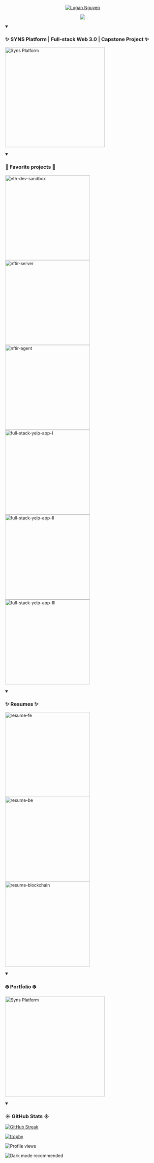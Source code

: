 <p align="center">
  <a href="https://github.com/quiet-node">
    <img src="https://user-images.githubusercontent.com/66233296/213967317-e9b892fd-b74e-444c-b714-a38b05b40cd5.png" alt="Logan Nguyen" /></a>
</p>

<p align="center">
  <a href="https://github.com/quiet-node">
    <img src="https://readme-typing-svg.demolab.com?font=Nunito&weight=500&size=27&duration=2000&pause=1000&color=82ACF9&center=true&vCenter=true&width=600&lines=Full-stack+Web+3.0+Developer;Enthusiastic+about+DLT+%7C+Blockchain+%7C+DAG;Junior+Smart+Contract+Developer+;Golang+%7C+TypeScript+%7C+Solidity+%7C+More;%F0%9F%87%BB%F0%9F%87%B3+Vietnamese+%F0%9F%87%BB%F0%9F%87%B3" /></a>
</p>

<!-- Repo info cards - https://github.com/anuraghazra/github-readme-stats -->
<!-- Small repo cards (fork) - https://github.com/DenverCoder1/github-readme-stats -->

<!-- Syns Platform's code is now private
<details open>
  <summary><h3>⚡️🔥 SYNS Platform | Full-stack Web 3.0 | Capstone Project 🔥⚡️</h3></summary>
  <p align="left">
    <a href="https://github.com/syns-platform" target="_blank"><img width="275" src="https://denvercoder1-github-readme-stats.vercel.app/api/pin/?username=syns-platform&repo=Syns-Platform&theme=transparent&bg_color=1F222E&title_color=00C9B1&text_color=82ACF9&hide_border=false&icon_color=B792EB" alt="SynsPlatform"> 
<a href="https://github.com/SWYLy/client" target="_blank"><img width="275" src="https://denvercoder1-github-readme-stats.vercel.app/api/pin/?username=swyly&repo=client&theme=transparent&bg_color=1F222E&title_color=00C9B1&text_color=82ACF9&hide_border=false&icon_color=B792EB" alt="swyl/client">     </a>
    <a href="https://github.com/SWYLy/contracts"><img width="275" src="https://denvercoder1-github-readme-stats.vercel.app/api/pin/?username=swyly&repo=contracts&theme=transparent&bg_color=1F222E&title_color=00C9B1&text_color=82ACF9&hide_border=false&icon_color=B792EB" alt="swyl/contracts">
    </a>
    <a href="https://github.com/SWYLy/servers"><img width="275" src="https://denvercoder1-github-readme-stats.vercel.app/api/pin/?username=swyly&repo=servers&theme=transparent&bg_color=1F222E&title_color=00C9B1&text_color=82ACF9&hide_border=false&icon_color=B792EB" alt="swyl/client">
    </a>
    </a>
  </p>
</details> -->
<details open>
<summary><h3> ✨ SYNS Platform | Full-stack Web 3.0 | Capstone Project ✨ </h3></summary>

<!-- [![Readme Card](https://github-readme-stats.vercel.app/api/pin/?username=syns-platform&repo=Syns-Platform&theme=transparent&bg_color=1F222E&title_color=00C9B1&text_color=82ACF9&hide_border=false&icon_color=B792EB)](https://github.com/syns-platform)
 -->
  
  <a href="https://github.com/syns-platform"><img width="324" src="https://denvercoder1-github-readme-stats.vercel.app/api/pin/?username=syns-platform&repo=Syns-Platform&theme=transparent&bg_color=1F222E&title_color=00C9B1&text_color=82ACF9&hide_border=false&icon_color=B792EB" alt="Syns Platform">
    </a>
  
</details>

<details open>
  <summary><h3>💫 Favorite projects 💫</h3></summary>

  <!-- Repo info cards - https://github.com/anuraghazra/github-readme-stats -->
  <!-- Small repo cards (fork) - https://github.com/DenverCoder1/github-readme-stats -->
  <p align="left">
    <a href="https://github.com/quiet-node/ethereum-dev-sandbox"><img width="275" src="https://denvercoder1-github-readme-stats.vercel.app/api/pin/?username=quiet-node&repo=ethereum-dev-sandbox&theme=transparent&bg_color=1F222E&title_color=00C9B1&text_color=82ACF9&hide_border=false&icon_color=B792EB" alt="eth-dev-sandbox">
    </a>
    <a href="https://github.com/NFTir/server"><img width="275" src="https://denvercoder1-github-readme-stats.vercel.app/api/pin/?username=NFTir&repo=server&theme=transparent&bg_color=1F222E&title_color=00C9B1&text_color=82ACF9&hide_border=false&icon_color=B792EB" alt="nftir-server">     </a>
    <a href="https://github.com/NFTir/agent"><img width="275" src="https://denvercoder1-github-readme-stats.vercel.app/api/pin/?username=NFTir&repo=agent&theme=transparent&bg_color=1F222E&title_color=00C9B1&text_color=82ACF9&hide_border=false&icon_color=B792EB" alt="nftir-agent">
    </a>
    <a href="https://github.com/quiet-node/CSC-365-fullstack-app-I"><img width="275" src="https://denvercoder1-github-readme-stats.vercel.app/api/pin/?username=quiet-node&repo=CSC-365-fullstack-app-I&theme=transparent&bg_color=1F222E&title_color=00C9B1&text_color=82ACF9&hide_border=false&icon_color=B792EB" alt="full-stack-yelp-app-I"></a>
    <a href="https://github.com/quiet-node/CSC-365-fullstack-app-II"><img width="275" src="https://denvercoder1-github-readme-stats.vercel.app/api/pin/?username=quiet-node&repo=CSC-365-fullstack-app-II&theme=transparent&bg_color=1F222E&title_color=00C9B1&text_color=82ACF9&hide_border=false&icon_color=B792EB" alt="full-stack-yelp-app-II">
    </a>
    <a href="https://github.com/quiet-node/CSC-365-fullstack-app-III"><img width="275" src="https://denvercoder1-github-readme-stats.vercel.app/api/pin/?username=quiet-node&repo=CSC-365-fullstack-app-III&theme=transparent&bg_color=1F222E&title_color=00C9B1&text_color=82ACF9&hide_border=false&icon_color=B792EB" alt="full-stack-yelp-app-III">
    </a>

  </p>
</details>

<details open>
  <summary><h3>✨ Resumes ✨</h3></summary>

  <!-- Repo info cards - https://github.com/anuraghazra/github-readme-stats -->
  <!-- Small repo cards (fork) - https://github.com/DenverCoder1/github-readme-stats -->
  <p align="left">
    <a href="https://quiet-node.github.io/resume-fe/"><img width="275" src="https://denvercoder1-github-readme-stats.vercel.app/api/pin/?username=quiet-node&repo=resume-fe&theme=transparent&bg_color=1F222E&title_color=00C9B1&text_color=82ACF9&hide_border=false&icon_color=B792EB" alt="resume-fe"></a>
    <a href="https://quiet-node.github.io/resume-be/"><img width="275" src="https://denvercoder1-github-readme-stats.vercel.app/api/pin/?username=quiet-node&repo=resume-be&theme=transparent&bg_color=1F222E&title_color=00C9B1&text_color=82ACF9&hide_border=false&icon_color=B792EB" alt="resume-be">
    </a>
    <a href="https://quiet-node.github.io/resume-blockchain/"><img width="275" src="https://denvercoder1-github-readme-stats.vercel.app/api/pin/?username=quiet-node&repo=resume-blockchain&theme=transparent&bg_color=1F222E&title_color=00C9B1&text_color=82ACF9&hide_border=false&icon_color=B792EB" alt="resume-blockchain">
    </a>
  </p>
</details>

<details open>
  <summary><h3>❄️ Portfolio ❄️ </h3></summary>

  <!-- Repo info cards - https://github.com/anuraghazra/github-readme-stats -->
  <!-- Small repo cards (fork) - https://github.com/DenverCoder1/github-readme-stats -->
<!--   <p align="left">
    <a href="https://github.com/quiet-node/portfolio-v2/"><img width="275" src="https://denvercoder1-github-readme-stats.vercel.app/api/pin/?username=quiet-node&repo=portfolio-v2&theme=transparent&bg_color=1F222E&title_color=00C9B1&text_color=82ACF9&hide_border=false&icon_color=B792EB" alt="portfolio-v2"></a>
  </p>
   -->
<!--   [![Readme Card](https://github-readme-stats.vercel.app/api/pin/?username=quiet-node&repo=portfolio-v2&theme=transparent&bg_color=1F222E&title_color=00C9B1&text_color=82ACF9&hide_border=false&icon_color=B792EB)](https://github.com/quiet-node/portfolio-v2) -->
  
  <a href="https://github.com/syns-platform"><img width="324" src="https://denvercoder1-github-readme-stats.vercel.app/api/pin/?username=quiet-node&repo=portfolio-v2&theme=transparent&bg_color=1F222E&title_color=00C9B1&text_color=82ACF9&hide_border=false&icon_color=B792EB" alt="Syns Platform">
    </a>

  
</details>

<details open>
  <summary><h3>☀️ GitHub Stats ☀️</h3></summary>
  
  [![GitHub Streak](https://github-readme-streak-stats.herokuapp.com?user=quiet-node&theme=tokyonight)](https://github.com/quiet-node)
  
<!--   [![quiet-node's GitHub stats](https://github-readme-stats.vercel.app/api?username=quiet-node&theme=tokyonight&card_width=495)](https://github.com/quiet-node) -->

  [![trophy](https://github-profile-trophy.vercel.app/?username=quiet-node&theme=tokyonight)](https://github.com/ryo-ma/github-profile-trophy)
</details>

  ![Profile views](https://gpvc.arturio.dev/lgad31vn)

<p>
  <img src="https://user-images.githubusercontent.com/66233296/214164389-3a835f90-25b1-4649-83f6-3cc29f30f927.png" alt="Dark mode recommended" />
</p>
